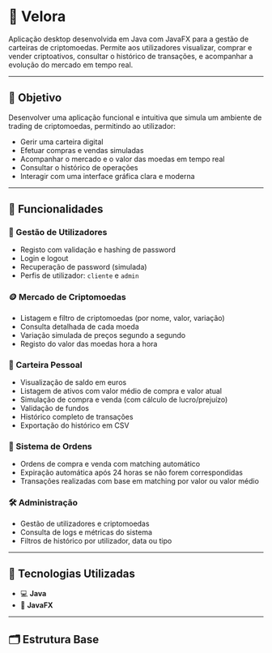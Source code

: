 # 💸 Velora

Aplicação desktop desenvolvida em Java com JavaFX para a gestão de carteiras de criptomoedas. Permite aos utilizadores visualizar, comprar e vender criptoativos, consultar o histórico de transações, e acompanhar a evolução do mercado em tempo real.

---

## 📌 Objetivo

Desenvolver uma aplicação funcional e intuitiva que simula um ambiente de trading de criptomoedas, permitindo ao utilizador:

- Gerir uma carteira digital
- Efetuar compras e vendas simuladas
- Acompanhar o mercado e o valor das moedas em tempo real
- Consultar o histórico de operações
- Interagir com uma interface gráfica clara e moderna

---

## 🧠 Funcionalidades

### 👤 Gestão de Utilizadores
- Registo com validação e hashing de password
- Login e logout
- Recuperação de password (simulada)
- Perfis de utilizador: `cliente` e `admin`

### 🪙 Mercado de Criptomoedas
- Listagem e filtro de criptomoedas (por nome, valor, variação)
- Consulta detalhada de cada moeda
- Variação simulada de preços segundo a segundo
- Registo do valor das moedas hora a hora

### 👛 Carteira Pessoal
- Visualização de saldo em euros
- Listagem de ativos com valor médio de compra e valor atual
- Simulação de compra e venda (com cálculo de lucro/prejuízo)
- Validação de fundos
- Histórico completo de transações
- Exportação do histórico em CSV

### 🔁 Sistema de Ordens
- Ordens de compra e venda com matching automático
- Expiração automática após 24 horas se não forem correspondidas
- Transações realizadas com base em matching por valor ou valor médio

### 🛠️ Administração
- Gestão de utilizadores e criptomoedas
- Consulta de logs e métricas do sistema
- Filtros de histórico por utilizador, data ou tipo

---

## 🧱 Tecnologias Utilizadas

- 💻 **Java**
- 🎨 **JavaFX**

---

## 🗂️ Estrutura Base

